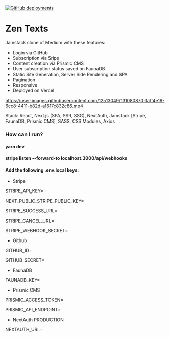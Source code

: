 [![GitHub deployments](https://img.shields.io/github/deployments/lucasmaffazioli/zentexts/production?label=vercel&logo=vercel&logoColor=white)](https://zentexts.vercel.app/)


# Zen Texts

Jamstack clone of Medium with these features:

- Login via GitHub
- Subscription via Sripe
- Content creation via Prismic CMS
- User subscription status saved on FaunaDB
- Static Site Generation, Server Side Rendering and SPA
- Pagination
- Responsive
- Deployed on Vercel

https://user-images.githubusercontent.com/12513049/131080870-fa1f4e19-6cc8-4411-b82d-a1617c832c86.mp4

Stack: React, Next.js (SPA, SSR, SSG), NextAuth, Jamstack [Stripe, FaunaDB, Prismic CMS], SASS, CSS Modules, Axios

### How can I run?

#### yarn dev

#### stripe listen --forward-to localhost:3000/api/webhooks

#### Add the following .env.local keys:

- Stripe

STRIPE_API_KEY=

NEXT_PUBLIC_STRIPE_PUBLIC_KEY=

STRIPE_SUCCESS_URL=

STRIPE_CANCEL_URL=

STRIPE_WEBHOOK_SECRET=

- Github

GITHUB_ID=

GITHUB_SECRET=

- FaunaDB

FAUNADB_KEY=

- Prismic CMS

PRISMIC_ACCESS_TOKEN=

PRISMIC_API_ENDPOINT=

- NextAuth PRODUCTION

NEXTAUTH_URL=
